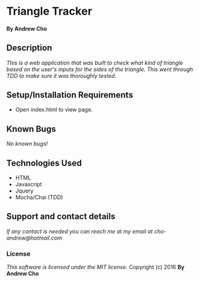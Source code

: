 # Triangle Tracker

#### By Andrew Cho

## Description  
_This is a web application that was built to check what kind of triangle based on the user's inputs for the sides of the triangle. This went through TDD to make sure it was thoroughly tested._

## Setup/Installation Requirements
* Open index.html to view page.  

## Known Bugs
_No known bugs!_  

## Technologies Used  
* HTML
* Javascript
* Jquery
* Mocha/Chai (TDD)  

## Support and contact details
_If any contact is needed you can reach me at my email at cho-andrew@hotmail.com_  

### License  
*This software is licensed under the MIT license.*  Copyright (c) 2016 **By Andrew Cho**
